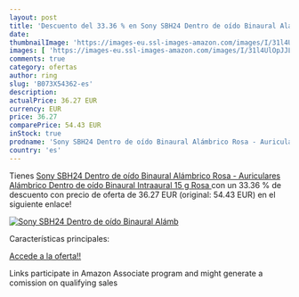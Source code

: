 ```yaml
---
layout: post
title: 'Descuento del 33.36 % en Sony SBH24 Dentro de oído Binaural Alámb'
date: 
thumbnailImage: 'https://images-eu.ssl-images-amazon.com/images/I/31l4UlOpJJL._SL200_.jpg'
images: [ 'https://images-eu.ssl-images-amazon.com/images/I/31l4UlOpJJL._SL200_.jpg' ]
comments: true
category: ofertas
author: ring
slug: 'B073X54362-es'
description:
actualPrice: 36.27 EUR
currency: EUR
price: 36.27
comparePrice: 54.43 EUR
inStock: true
prodname: 'Sony SBH24 Dentro de oído Binaural Alámbrico Rosa - Auriculares  Alámbrico  Dentro de oído  Binaural  Intraaural  15 g  Rosa '
country: 'es'
---
```


Tienes [Sony SBH24 Dentro de oído Binaural Alámbrico Rosa - Auriculares  Alámbrico  Dentro de oído  Binaural  Intraaural  15 g  Rosa ](https://www.amazon.es/dp/B073X54362/?tag=tolees-21) con un 33.36 % de descuento con precio de oferta de 36.27 EUR (original: 54.43 EUR) en el siguiente enlace!

[![Sony SBH24 Dentro de oído Binaural Alámb](https://images-eu.ssl-images-amazon.com/images/I/31l4UlOpJJL._SL200_.jpg)](https://www.amazon.es/dp/B073X54362/?tag=tolees-21)

Características principales:


[Accede a la oferta!!](https://www.amazon.es/dp/B073X54362/?tag=tolees-21)

Links participate in Amazon Associate program and might generate a comission on qualifying sales


